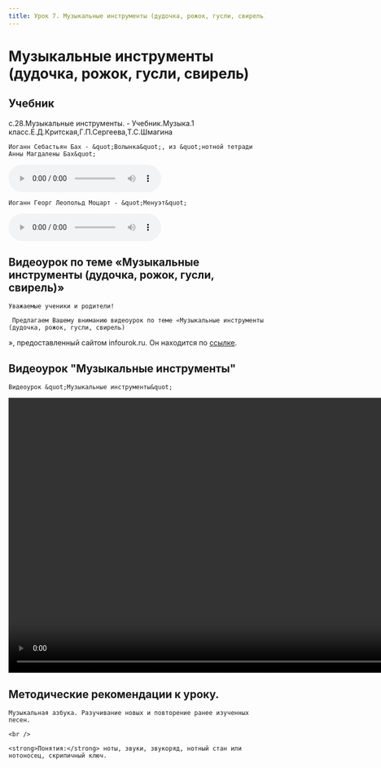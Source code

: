 ```yaml
---
title: Урок 7. Музыкальные инструменты (дудочка, рожок, гусли, свирель)
---
```


# Музыкальные инструменты (дудочка, рожок, гусли, свирель)

## Учебник

с.28.Музыкальные инструменты. - Учебник.Музыка.1 класс.Е.Д.Критская,Г.П.Сергеева,Т.С.Шмагина

<p>
	Иоганн Себастьян Бах - &quot;Волынка&quot;, из &quot;нотной тетради Анны Магдалены Бах&quot;
</p>


<audio controls>
  <source src="https://api.iblschool.ru/download/file/340883" type="audio/mpeg">
  Your browser does not support the audio element.
</audio>


<p>
	Иоганн Георг Леопольд Моцарт - &quot;Менуэт&quot;
</p>


<audio controls>
  <source src="https://api.iblschool.ru/download/file/340884" type="audio/mpeg">
  Your browser does not support the audio element.
</audio>


## Видеоурок по теме «Музыкальные инструменты (дудочка, рожок, гусли, свирель)»

<p>
	Уважаемые ученики и родители!  
</p>
<p>
	 Предлагаем Вашему вниманию видеоурок по теме «Музыкальные инструменты (дудочка, рожок, гусли, свирель)
», предоставленный сайтом infourok.ru. Он находится по <a href="https://youtu.be/6v-iblwwnWQ">ссылке</a>.
</p>

## Видеоурок "Музыкальные инструменты"

<p>
	Видеоурок &quot;Музыкальные инструменты&quot;
</p>


<video width="960" height="540" controls>
  <source src="https://vod-progressive.akamaized.net/exp=1667466132~acl=%2Fvimeo-prod-skyfire-std-us%2F01%2F3220%2F14%2F366101249%2F1510517864.mp4~hmac=f17b1d034f91abc2a12f0605784a7cd5b20412b90111ef3319d8fa7466f9eb4e/vimeo-prod-skyfire-std-us/01/3220/14/366101249/1510517864.mp4" type="video/mp4">
Your browser does not support the video tag.
</video>


## Методические рекомендации к уроку.

<p>
	Музыкальная азбука. Разучивание новых и повторение ранее изученных песен. 
</p>
<p>
	<br /> 
</p>
<p>
	<strong>Понятия:</strong> ноты, звуки, звукоряд, нотный стан или нотоносец, скрипичный ключ.
</p>